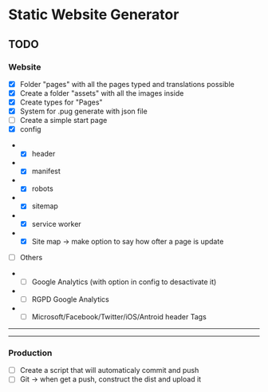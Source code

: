 # Static Website Generator

## TODO

### Website

- [x] Folder "pages" with all the pages typed and translations possible
- [x] Create a folder "assets" with all the images inside
- [x] Create types for "Pages"
- [x] System for .pug generate with json file
- [ ] Create a simple start page
- [x] config
- - [x] header
- - [x] manifest
- - [x] robots
- - [x] sitemap
- - [x] service worker
- - [x] Site map -> make option to say how ofter a page is update
- [ ] Others
- - [ ] Google Analytics (with option in config to desactivate it)
- - [ ] RGPD Google Analytics
- - [ ] Microsoft/Facebook/Twitter/iOS/Antroid header Tags

----

----

### Production

- [ ] Create a script that will automaticaly commit and push
- [ ] Git -> when get a push, construct the dist and upload it
